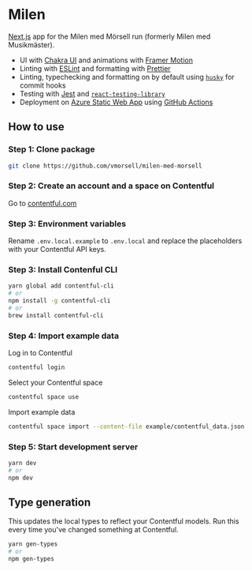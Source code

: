 # Milen

[Next.js](https://nextjs.org) app for the Milen med Mörsell run (formerly Milen med Musikmäster).

- UI with [Chakra UI](https://chakra-ui.com) and animations with [Framer Motion](https://www.framer.com/motion/)
- Linting with [ESLint](https://eslint.org/) and formatting with [Prettier](https://prettier.io/)
- Linting, typechecking and formatting on by default using [`husky`](https://github.com/typicode/husky) for commit hooks
- Testing with [Jest](https://jestjs.io/) and [`react-testing-library`](https://testing-library.com/docs/react-testing-library/intro)
- Deployment on [Azure Static Web App](https://azure.microsoft.com/en-us/services/app-service/static/) using [GitHub Actions](https://github.com/features/actions)

## How to use

### Step 1: Clone package

```bash
git clone https://github.com/vmorsell/milen-med-morsell
```

### Step 2: Create an account and a space on Contentful

Go to [contentful.com](https://contentful.com)

### Step 3: Environment variables

Rename `.env.local.example` to `.env.local` and replace the placeholders
with your Contentful API keys.

### Step 3: Install Contenful CLI

```bash
yarn global add contentful-cli
# or
npm install -g contentful-cli
# or
brew install contentful-cli
```

### Step 4: Import example data

Log in to Contentful

```bash
contentful login
```

Select your Contentful space

```bash
contentful space use
```

Import example data

```bash
contentful space import --content-file example/contentful_data.json
```

### Step 5: Start development server

```bash
yarn dev
# or
npm dev
```

## Type generation

This updates the local types to reflect your Contentful models. Run this every time you've changed something at Contentful.

```bash
yarn gen-types
# or
npm gen-types
```
